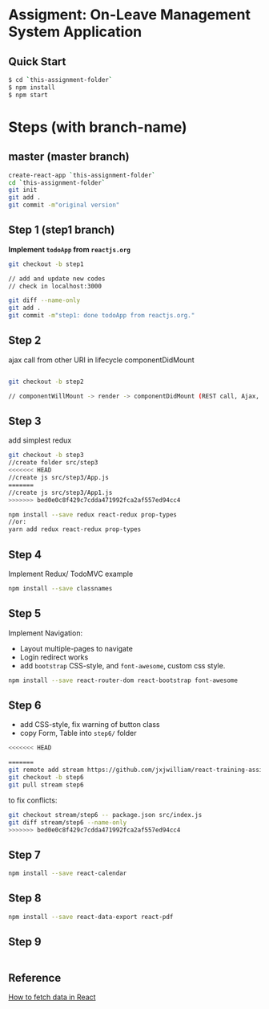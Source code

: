 Assigment: On-Leave Management System Application
==================================================


Quick Start
------------

```bash
$ cd `this-assignment-folder`
$ npm install
$ npm start
```

Steps (with branch-name)
========================

master (master branch)
-----------------------

```bash
create-react-app `this-assignment-folder`
cd `this-assignment-folder`
git init 
git add .
git commit -m"original version"
```

Step 1 (step1 branch)
----------------------

**Implement `todoApp` from `reactjs.org`**

```bash
git checkout -b step1

// add and update new codes
// check in localhost:3000

git diff --name-only
git add .
git commit -m"step1: done todoApp from reactjs.org."
```


Step 2
------

ajax call from other URI in lifecycle componentDidMount

```bash

git checkout -b step2

// componentWillMount -> render -> componentDidMount (REST call, Ajax, Promise) ... componentWillUnMount -> componentDidUnMount
```

Step 3
-------

add simplest redux

```bash
git checkout -b step3
//create folder src/step3
<<<<<<< HEAD
//create js src/step3/App.js
=======
//create js src/step3/App1.js
>>>>>>> bed0e0c8f429c7cdda471992fca2af557ed94cc4

npm install --save redux react-redux prop-types
//or:
yarn add redux react-redux prop-types
```

Step 4
-------

Implement Redux/ TodoMVC example

```bash
npm install --save classnames 

```

Step 5
------

Implement Navigation:
- Layout multiple-pages to navigate
- Login redirect works
- add `bootstrap` CSS-style, and `font-awesome`, custom css style.

```bash
npm install --save react-router-dom react-bootstrap font-awesome

```

Step 6
------

- add CSS-style, fix warning of button class
- copy Form, Table into `step6/` folder

```bash
<<<<<<< HEAD

=======
git remote add stream https://github.com/jxjwilliam/react-training-assignment.git
git checkout -b step6
git pull stream step6
```

to fix conflicts:

```bash
git checkout stream/step6 -- package.json src/index.js
git diff stream/step6 --name-only
>>>>>>> bed0e0c8f429c7cdda471992fca2af557ed94cc4
```

Step 7
------

```bash
npm install --save react-calendar
```

Step 8
------

```bash
npm install --save react-data-export react-pdf

```

Step 9
-------

```bash

```


Reference
-----------

[How to fetch data in React](https://www.robinwieruch.de/react-fetching-data/)
